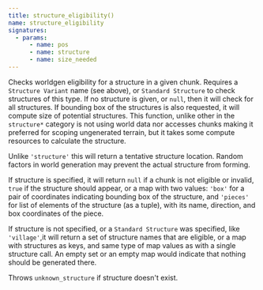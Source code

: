 ```yaml
---
title: structure_eligibility()
name: structure_eligibility
signatures:
  - params:
      - name: pos
      - name: structure
      - name: size_needed
---
```


Checks worldgen eligibility for a structure in a given chunk. Requires a
`Structure Variant` name (see above), or `Standard Structure` to check
structures of this type. If no structure is given, or `null`, then it will check
for all structures. If bounding box of the structures is also requested, it will
compute size of potential structures. This function, unlike other in the
`structure*` category is not using world data nor accesses chunks making it
preferred for scoping ungenerated terrain, but it takes some compute resources
to calculate the structure.

Unlike `'structure'` this will return a tentative structure location. Random
factors in world generation may prevent the actual structure from forming.

If structure is specified, it will return `null` if a chunk is not eligible or
invalid, `true` if the structure should appear, or a map with two values:
`'box'` for a pair of coordinates indicating bounding box of the structure, and
`'pieces'` for list of elements of the structure (as a tuple), with its name,
direction, and box coordinates of the piece.

If structure is not specified, or a `Standard Structure` was specified, like
`'village'`,it will return a set of structure names that are eligible, or a map
with structures as keys, and same type of map values as with a single structure
call. An empty set or an empty map would indicate that nothing should be
generated there.

Throws `unknown_structure` if structure doesn't exist.
